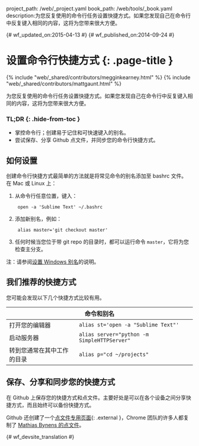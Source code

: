 project_path: /web/_project.yaml
book_path: /web/tools/_book.yaml
description:为您反复使用的命令行任务设置快捷方式。如果您发现自己在命令行中反复键入相同的内容，这将为您带来很大方便。

{# wf_updated_on:2015-04-13 #}
{# wf_published_on:2014-09-24 #}

# 设置命令行快捷方式 {: .page-title }

{% include "web/_shared/contributors/megginkearney.html" %}
{% include "web/_shared/contributors/mattgaunt.html" %}

为您反复使用的命令行任务设置快捷方式。如果您发现自己在命令行中反复键入相同的内容，这将为您带来很大方便。


### TL;DR {: .hide-from-toc }
- 掌控命令行；创建易于记住和可快速键入的别名。
- 尝试保存、分享 Github 点文件，并同步您的命令行快捷方式。


## 如何设置

创建命令行快捷方式最简单的方法就是将常见命令的别名添加至 bashrc 文件。
在 Mac 或 Linux 上：

1. 从命令行任意位置，键入：

        open -a 'Sublime Text' ~/.bashrc

2. 添加新别名，例如：

        alias master='git checkout master'

3. 任何时候当您位于带 git repo 的目录时，都可以运行命令 `master`，它将为您检查主分支。


注：请参阅[设置 Windows 别名](https://msdn.microsoft.com/en-us/library/windows/desktop/ms682057(v=vs.85).aspx)的说明。


## 我们推荐的快捷方式

您可能会发现以下几个快捷方式比较有用。

<table class="responsive">
  <thead>
    <tr>
      <th colspan="2" data-th="Command">命令和别名</th>
    </tr>
  </thead>
  <tbody>
    <tr>
      <td data-th="Command">打开您的编辑器</td>
      <td data-th="Alias"><code>alias st='open -a "Sublime Text"'</code></td>
    </tr>
    <tr>
      <td data-th="Command">启动服务器</td>
      <td data-th="Alias"><code>alias server="python -m SimpleHTTPServer"</code></td>
    </tr>
    <tr>
      <td data-th="Command">转到您通常在其中工作的目录</td>
      <td data-th="Alias"><code>alias p="cd ~/projects"</code></td>
    </tr>
  </tbody>
</table>


## 保存、分享和同步您的快捷方式

在 Github 上保存您的快捷方式和点文件。主要好处是可以在各个设备之间分享快捷方式，而且始终可以备份快捷方式。


Github 还创建了一个[点文件专用页面](https://dotfiles.github.io/){: .external }，Chrome 团队的许多人都复制了 [Mathias Bynens 的点文件](https://github.com/mathiasbynens/dotfiles)。






{# wf_devsite_translation #}

